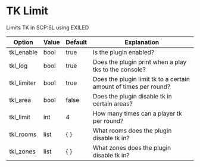 # TK Limit
Limits TK in SCP:SL using EXILED

| Option      | Value | Default | Explanation                                                      |
|-------------|-------|---------|------------------------------------------------------------------|
| tkl_enable  | bool  | true    | Is the plugin enabled?                                           |
| tkl_log     | bool  | true    | Does the plugin print when a play tks to the console?            |
| tkl_limiter | bool  | true    | Does the plugin limit tk to a certain amount of times per round? |
| tkl_area    | bool  | false   | Does the plugin disable tk in certain areas?                     |
| tkl_limit   | int   | 4       | How many times can a player tk per round?                        |
| tkl_rooms   | list  | { }     | What rooms does the plugin disable tk in?                        |
| tkl_zones   | list  | { }     | What zones does the plugin disable tk in?                        |